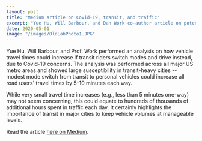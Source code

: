 ```yaml
---
layout: post
title: "Medium article on Covid-19, transit, and traffic"
excerpt: "Yue Hu, Will Barbour, and Dan Work co-author article on potential traffic impacts of transit reluctance in Covid-19 era"
date: 2020-05-01
image: "/images/OldLabPhoto1.JPG"
---
```


Yue Hu, Will Barbour, and Prof. Work performed an analysis on how vehicle travel times could increase if transit riders switch modes and drive instead, due to Covid-19 concerns. The analysis was performed across all major US metro areas and showed large susceptibility in transit-heavy cities -- modest mode switch from transit to personal vehicles could increase all road users' travel times by 5-10 minutes each way.

While very small travel time increases (e.g., less than 5 minutes one-way) may not seem concerning, this could equate to hundreds of thousands of additional hours spent in traffic each day. It certainly highlights the importance of transit in major cities to keep vehicle volumes at manageable levels.

Read the article [here on Medium](https://medium.com/@barbourww/the-rebound-how-covid-19-could-lead-to-worse-traffic-cb245a5b1da2).
